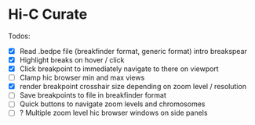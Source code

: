 # Hi-C Curate

Todos:
- [X] Read .bedpe file (breakfinder format, generic format) intro breakspear
- [X] Highlight breaks on hover / click
- [X] Click breakpoint to immediately navigate to there on viewport
- [ ] Clamp hic browser min and max views
- [X] render breakpoint crosshair size depending on zoom level / resolution
- [ ] Save breakpoints to file in breakfinder format
- [ ] Quick buttons to navigate zoom levels and chromosomes
- [ ] ? Multiple zoom level hic browser windows on side panels
